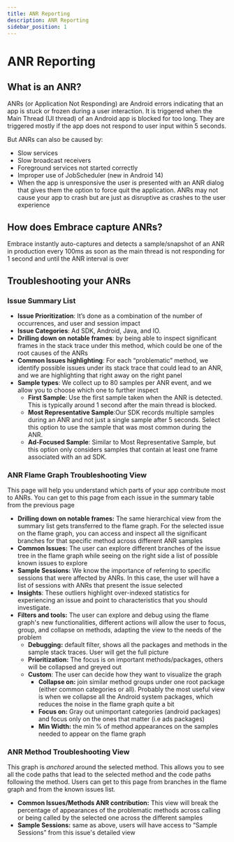 ```yaml
---
title: ANR Reporting
description: ANR Reporting
sidebar_position: 1
---
```


# ANR Reporting

## What is an ANR?
ANRs (or Application Not Responding) are Android errors indicating that an app is stuck or frozen during a user interaction. It is triggered when the Main Thread (UI thread) of an Android app is blocked for too long. They are triggered mostly if the app does not respond to user input within 5 seconds.
    
But ANRs can also be caused by:
- Slow services
- Slow broadcast receivers
- Foreground services not started correctly
- Improper use of JobScheduler (new in Android 14)
- When the app is unresponsive the user is presented with an ANR dialog that gives them the option to force quit the application. ANRs may not cause your app to crash but are just as disruptive as crashes to the user experience

## How does Embrace capture ANRs?
Embrace instantly auto-captures and detects a sample/snapshot of an ANR in production every 100ms as soon as the main thread is not responding for 1 second and until the ANR interval is over

## Troubleshooting your ANRs

  ### Issue Summary List
  - **Issue Prioritization**: It’s done as a combination of the number of occurrences, and user and session impact
  - **Issue Categories**: Ad SDK, Android, Java, and IO.
  - **Drilling down on notable frames**: by being able to inspect significant frames in the stack trace under this method, which could be one of the root causes of the ANRs
  - **Common Issues highlighting**: For each “problematic” method, we identify possible issues under its stack trace that could lead to an ANR, and we are highlighting that right away on the right panel
  - **Sample types**: We collect up to 80 samples per ANR event, and we allow you to choose which one to further inspect
    - **First Sample**: Use the first sample taken when the ANR is detected. This is typically around 1 second after the main thread is blocked.
    - **Most Representative Sample**:Our SDK records multiple samples during an ANR and not just a single sample after 5 seconds. Select this option to use the sample that was most common during the ANR.
    - **Ad-Focused Sample**: Similar to Most Representative Sample, but this option only considers samples that contain at least one frame associated with an ad SDK.
    
### ANR Flame Graph Troubleshooting View
This page will help you understand which parts of your app contribute most to ANRs. You can get to this page from each issue in the summary table from the previous page
  - **Drilling down on notable frames:**  The same hierarchical view from the summary list gets transferred to the flame graph. For the selected issue on the flame graph, you can access and inspect all the significant branches for that specific method across different ANR samples
  - **Common Issues:**  The user can explore different branches of the issue tree in the flame graph while seeing on the right side a list of possible known issues to explore
  - **Sample Sessions:** We know the importance of referring to specific sessions that were affected by ANRs. In this case, the user will have a list of sessions with ANRs that present the issue selected
  - **Insights**: These outliers highlight over-indexed statistics for experiencing an issue and point to characteristics that you should investigate.
  - **Filters and tools:**  The user can explore and debug using the flame graph's new functionalities, different actions will allow the user to focus, group, and collapse on methods, adapting the view to the needs of the problem
    - **Debugging:**  default filter, shows all the packages and methods in the sample stack traces. User will get the full picture
    - **Prioritization:**  The focus is on important methods/packages, others will be collapsed and greyed out
    - **Custom**: The user can decide how they want to visualize the graph
      - **Collapse on:**  join similar method groups under one root package (either common categories or all). Probably the most useful view is when we collapse all the Android system packages, which reduces the noise in the flame graph quite a bit
      - **Focus on:** Gray out unimportant categories (android packages) and focus only on the ones that matter (i.e ads packages)
      - **Min Width:** the min % of method appearances on the samples needed to appear on the flame graph
    
### ANR Method Troubleshooting View
This graph is *anchored* around the selected method. This allows you to see all the code paths that lead to the selected method and the code paths following the method. Users can get to this page from branches in the flame graph and from the known issues list.
  - **Common Issues/Methods ANR contribution:** This view will break the percentage of appearances of the problematic methods across calling or being called by the selected one across the different samples
  - **Sample Sessions:**  same as above, users will have access to “Sample Sessions” from this issue's detailed view
